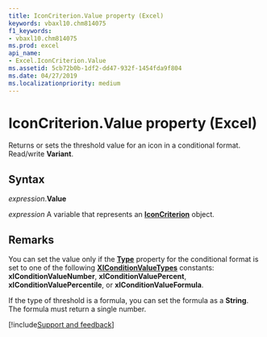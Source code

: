 ```yaml
---
title: IconCriterion.Value property (Excel)
keywords: vbaxl10.chm814075
f1_keywords:
- vbaxl10.chm814075
ms.prod: excel
api_name:
- Excel.IconCriterion.Value
ms.assetid: 5cb72b0b-1df2-dd47-932f-1454fda9f804
ms.date: 04/27/2019
ms.localizationpriority: medium
---
```



# IconCriterion.Value property (Excel)

Returns or sets the threshold value for an icon in a conditional format. Read/write **Variant**.


## Syntax

_expression_.**Value**

_expression_ A variable that represents an **[IconCriterion](Excel.IconCriterion.md)** object.


## Remarks

You can set the value only if the **[Type](Excel.IconCriterion.Type.md)** property for the conditional format is set to one of the following **[XlConditionValueTypes](Excel.XlConditionValueTypes.md)** constants: **xlConditionValueNumber**, **xlConditionValuePercent**, **xlConditionValuePercentile**, or **xlConditionValueFormula**.

If the type of threshold is a formula, you can set the formula as a **String**. The formula must return a single number.




[!include[Support and feedback](~/includes/feedback-boilerplate.md)]